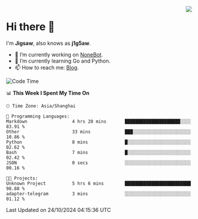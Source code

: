 <a href="#">
  <img align="right" src="https://github-readme-stats.vercel.app/api?username=j1g5awi&count_private=true&show_icons=true&title_color=80070B&text_color=B3B3B3&bg_color=212121&icon_color=80070B" />
</a>

# Hi there 👋

I'm **Jigsaw**, also knows as **j1g5aw**.

- 🔭 I’m currently working on [NoneBot](https://github.com/nonebot).
- 🌱 I’m currently learning Go and Python.
- 📫 How to reach me: [Blog](https://blog.maddestroyer.xyz/).

<!--START_SECTION:waka-->
![Code Time](http://img.shields.io/badge/Code%20Time-1%2C775%20hrs%2043%20mins-blue)

📊 **This Week I Spent My Time On** 

```text
🕑︎ Time Zone: Asia/Shanghai

💬 Programming Languages: 
Markdown                 4 hrs 20 mins       █████████████████████░░░░   83.91 % 
Other                    33 mins             ███░░░░░░░░░░░░░░░░░░░░░░   10.86 % 
Python                   8 mins              █░░░░░░░░░░░░░░░░░░░░░░░░   02.62 % 
Bash                     7 mins              █░░░░░░░░░░░░░░░░░░░░░░░░   02.42 % 
JSON                     0 secs              ░░░░░░░░░░░░░░░░░░░░░░░░░   00.16 % 

🐱‍💻 Projects: 
Unknown Project          5 hrs 6 mins        █████████████████████████   98.88 % 
adapter-telegram         3 mins              ░░░░░░░░░░░░░░░░░░░░░░░░░   01.12 % 
```


 Last Updated on 24/10/2024 04:15:36 UTC
<!--END_SECTION:waka-->
